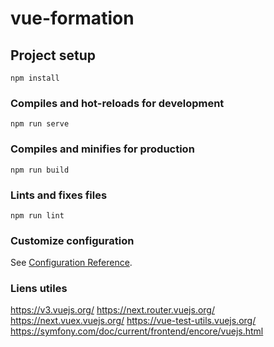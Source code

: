 # vue-formation

## Project setup
```
npm install
```

### Compiles and hot-reloads for development
```
npm run serve
```

### Compiles and minifies for production
```
npm run build
```

### Lints and fixes files
```
npm run lint
```

### Customize configuration
See [Configuration Reference](https://cli.vuejs.org/config/).


### Liens utiles
https://v3.vuejs.org/
https://next.router.vuejs.org/
https://next.vuex.vuejs.org/
https://vue-test-utils.vuejs.org/
https://symfony.com/doc/current/frontend/encore/vuejs.html
